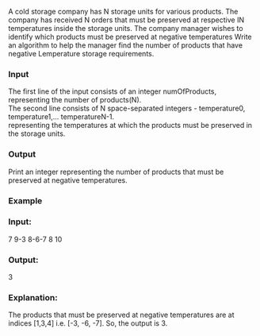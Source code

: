 A cold storage company has N storage units for various products.
The company has received N orders that must be preserved at respective
IN temperatures inside the storage units. The company manager wishes to identify which products must be preserved at negative temperatures
Write an algorithm to help the manager find the number of products that have negative
Lemperature storage requirements.

<h3>Input</h3>
The first line of the input consists of an integer numOfProducts,
representing the number of products(N).<br/>
The second line consists of N space-separated integers - temperature0, temperature1,... temperatureN-1.<br/>
representing the temperatures at which the products must be preserved in the storage units.

<h3>Output</h3>
Print an integer representing the number of products that must be preserved at negative temperatures.

<h3>Example</h3>
<h3>Input:</h3>
7
9-3 8-6-7 8 10
<h3>Output:</h3>
3
<h3>Explanation:</h3>
The products that must be preserved at negative temperatures are at indices [1,3,4] i.e. [-3, -6, -7].
So, the output is 3.
